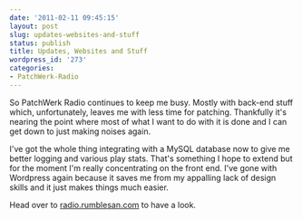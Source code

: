 ```yaml
---
date: '2011-02-11 09:45:15'
layout: post
slug: updates-websites-and-stuff
status: publish
title: Updates, Websites and Stuff
wordpress_id: '273'
categories:
- PatchWerk-Radio
---
```


So PatchWerk Radio continues to keep me busy. Mostly with back-end stuff which, unfortunately, leaves me with less time for patching. Thankfully it's nearing the point where most of what I want to do with it is done and I can get down to just making noises again.

I've got the whole thing integrating with a MySQL database now to give me better logging and various play stats. That's something I hope to extend but for the moment I'm really concentrating on the front end. I've gone with Wordpress again because it saves me from my appalling lack of design skills and it just makes things much easier.

Head over to [radio.rumblesan.com](http://radio.rumblesan.com) to have a look.
